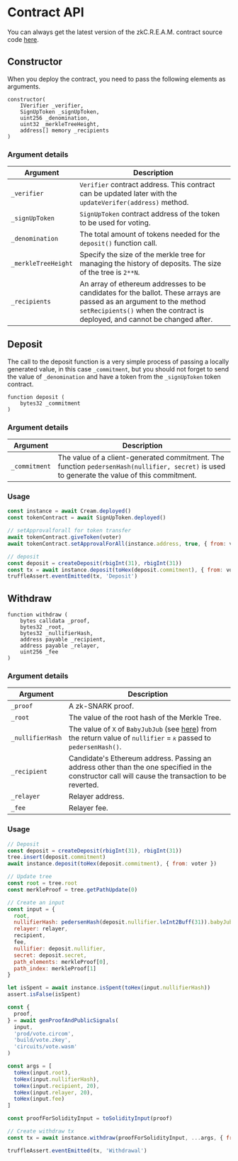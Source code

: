 # Contract API

You can always get the latest version of the zkC.R.E.A.M. contract source code [here](https://github.com/couger-inc/cream/blob/master/contracts/contracts/Cream.sol).

## Constructor

When you deploy the contract, you need to pass the following elements as arguments.

```solidity
constructor(
    IVerifier _verifier,
    SignUpToken _signUpToken,
    uint256 _denomination,
    uint32 _merkleTreeHeight,
    address[] memory _recipients
)
```

### Argument details

| Argument            | Description                                                                                                                                                                                                                                              |
|---------------------|----------------------------------------------------------------------------------------------------------------------------------------------------------------------------------------------------------------------------------------------------------|
| `_verifier`         | `Verifier` contract address. This contract can be updated later with the `updateVerifer(address)` method.                                                                                                                                                       |
| `_signUpToken`      | `SignUpToken` contract address of the token to be used for voting.                                                                                                                                                                                       |
| `_denomination`     | The total amount of tokens needed for the `deposit()` function call.                                                                                                                                                                                      |
| `_merkleTreeHeight` | Specify the size of the merkle tree for managing the history of deposits. The size of the tree is `2**N`.                                                                                                                                                |
| `_recipients`       | An array of ethereum addresses to be candidates for the ballot. These arrays are passed as an argument to the method `setRecipients()` when the contract is deployed, and cannot be changed after. |

## Deposit

The call to the deposit function is a very simple process of passing a locally generated value, in this case `_commitment`, but you should not forget to send the value of `_denomination` and have a token from the `_signUpToken` token contract.

```solidity
function deposit (
    bytes32 _commitment
)
```

### Argument details

| Argument      | Description                                                                                                                                  |
|---------------|----------------------------------------------------------------------------------------------------------------------------------------------|
| `_commitment` | The value of a client-generated commitment. The function `pedersenHash(nullifier, secret)` is used to generate the value of this commitment. |

### Usage

```javascript
const instance = await Cream.deployed()
const tokenContract = await SignUpToken.deployed()

// setApprovalforall for token transfer
await tokenContract.giveToken(voter)
await tokenContract.setApprovalForAll(instance.address, true, { from: voter })

// deposit
const deposit = createDeposit(rbigInt(31), rbigInt(31))
const tx = await instance.deposit(toHex(deposit.commitment), { from: voter })
truffleAssert.eventEmitted(tx, 'Deposit')
```

## Withdraw

```solidity
function withdraw (
    bytes calldata _proof,
    bytes32 _root,
    bytes32 _nullifierHash,
    address payable _recipient,
    address payable _relayer,
    uint256 _fee
)
```

### Argument details

| Argument      | Description                                                                                                                                  |
|---------------|----------------------------------------------------------------------------------------------------------------------------------------------|
| `_proof` | A zk-SNARK proof.|
| `_root`| The value of the root hash of the Merkle Tree.|
| `_nullifierHash` | The value of `X` of `BabyJubJub` (see [here](https://eips.ethereum.org/EIPS/eip-2494)) from the return value of `nullifier` = `𝑘` passed to `pedersenHash()`.|
| `_recipient` | Candidate's Ethereum address. Passing an address other than the one specified in the constructor call will cause the transaction to be reverted. |
| `_relayer` | Relayer address.|
| `_fee` | Relayer fee.|

### Usage

```javascript
// Deposit
const deposit = createDeposit(rbigInt(31), rbigInt(31))
tree.insert(deposit.commitment)
await instance.deposit(toHex(deposit.commitment), { from: voter })

// Update tree
const root = tree.root
const merkleProof = tree.getPathUpdate(0)

// Create an input
const input = {
  root,
  nullifierHash: pedersenHash(deposit.nullifier.leInt2Buff(31)).babyJubX,
  relayer: relayer,
  recipient,
  fee,
  nullifier: deposit.nullifier,
  secret: deposit.secret,
  path_elements: merkleProof[0],
  path_index: merkleProof[1]
}

let isSpent = await instance.isSpent(toHex(input.nullifierHash))
assert.isFalse(isSpent)

const {
  proof,
} = await genProofAndPublicSignals(
  input,
  'prod/vote.circom',
  'build/vote.zkey',
  'circuits/vote.wasm'
)

const args = [
  toHex(input.root),
  toHex(input.nullifierHash),
  toHex(input.recipient, 20),
  toHex(input.relayer, 20),
  toHex(input.fee)
]

const proofForSolidityInput = toSolidityInput(proof)

// Create withdraw tx
const tx = await instance.withdraw(proofForSolidityInput, ...args, { from: relayer })

truffleAssert.eventEmitted(tx, 'Withdrawal')
```
